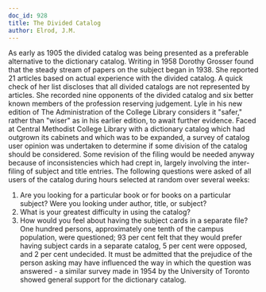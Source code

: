 ```yaml
---
doc_id: 928
title: The Divided Catalog
author: Elrod, J.M.
---
```


As early as 1905 the divided catalog was being presented as a preferable 
alternative to the dictionary catalog. Writing in 1958 Dorothy Grosser found
that the steady stream of papers on the subject began in 1938.  She reported 21
articles based on actual experience with the divided catalog.  A quick check of
her list discloses that all divided catalogs are not represented by articles. 
She recorded nine opponents of the divided  catalog and six better known 
members of the profession reserving judgement.  Lyle in his new edition of The 
Administration of the College Library considers it "safer," rather than "wiser" 
as in his earlier edition, to await further evidence. Faced at Central 
Methodist College Library with a dictionary catalog which had outgrown its 
cabinets and which was to be expanded, a survey of catalog user opinion
was undertaken to determine if some division of the catalog should be 
considered. Some revision of the filing would be needed anyway because of 
inconsistencies which had crept in, largely involving the inter-filing
of subject and title entries.  The following questions were asked of all users 
of the catalog during hours selected at random over several weeks:
 1. Are you looking for a particular book or for books on a particular subject?
    Were you looking under author, title, or subject?
 2. What is your greatest difficulty in using the catalog?
 3. How would you feel about having the subject cards in a separate file?
  One hundred persons, approximately one tenth of the campus population, were 
questioned; 93 per cent felt that they would prefer having subject cards in a 
separate catalog, 5 per  cent were opposed, and 2 per cent undecided. It must 
be admitted that the prejudice of the person asking may have influenced the 
way in which the question was answered - a similar survey made in 1954 by the 
University of Toronto showed general support for the dictionary catalog.
